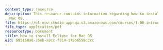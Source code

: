```yaml
---
content_type: resource
description: This resource contains information regarding how to install eclipse for
  Mac OS.
file: https://ol-ocw-studio-app-qa.s3.amazonaws.com/courses/1-00-introduction-to-computers-and-engineering-problem-solving-spring-2012/685158a625eba9ccf014179b6558d3cc_MIT1_00S12_Ins_Eclpse_Mac.pdf
file_type: application/pdf
resourcetype: Document
title: How to install Eclipse for Mac OS
uid: 685158a6-25eb-a9cc-f014-179b6558d3cc
---
```

